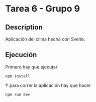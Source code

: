 # Tarea 6 - Grupo 9

## Description

Aplicación del clima hecha con Svelte.

## Ejecución

Primero hay que ejecutar

```
npm install
```

Y para correr la aplicación hay que hacer


```
npm run dev
```
